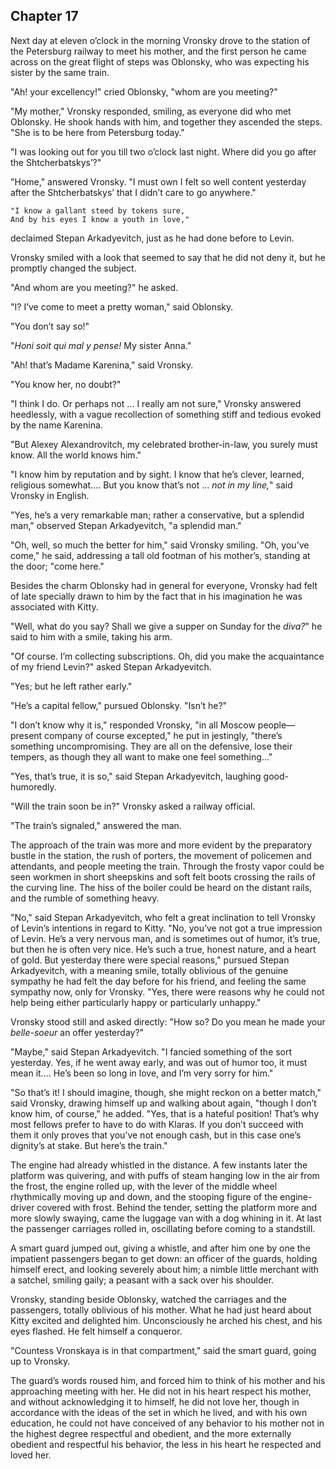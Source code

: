 ## Chapter 17


Next day at eleven o’clock in the morning Vronsky drove to the station
of the Petersburg railway to meet his mother, and the first person he
came across on the great flight of steps was Oblonsky, who was expecting
his sister by the same train.

"Ah! your excellency!" cried Oblonsky, "whom are you meeting?"

"My mother," Vronsky responded, smiling, as everyone did who met
Oblonsky. He shook hands with him, and together they ascended the steps.
"She is to be here from Petersburg today."

"I was looking out for you till two o’clock last night. Where did you go
after the Shtcherbatskys’?"

"Home," answered Vronsky. "I must own I felt so well content yesterday
after the Shtcherbatskys’ that I didn’t care to go anywhere."

    "I know a gallant steed by tokens sure,
    And by his eyes I know a youth in love,"

declaimed Stepan Arkadyevitch, just as he had done before to Levin.

Vronsky smiled with a look that seemed to say that he did not deny it,
but he promptly changed the subject.

"And whom are you meeting?" he asked.

"I? I’ve come to meet a pretty woman," said Oblonsky.

"You don’t say so!"

"_Honi soit qui mal y pense!_ My sister Anna."

"Ah! that’s Madame Karenina," said Vronsky.

"You know her, no doubt?"

"I think I do. Or perhaps not ... I really am not sure," Vronsky
answered heedlessly, with a vague recollection of something stiff and
tedious evoked by the name Karenina.

"But Alexey Alexandrovitch, my celebrated brother-in-law, you surely
must know. All the world knows him."

"I know him by reputation and by sight. I know that he’s clever,
learned, religious somewhat.... But you know that’s not ... _not in my
line,_" said Vronsky in English.

"Yes, he’s a very remarkable man; rather a conservative, but a splendid
man," observed Stepan Arkadyevitch, "a splendid man."

"Oh, well, so much the better for him," said Vronsky smiling. "Oh,
you’ve come," he said, addressing a tall old footman of his mother’s,
standing at the door; "come here."

Besides the charm Oblonsky had in general for everyone, Vronsky had felt
of late specially drawn to him by the fact that in his imagination he
was associated with Kitty.

"Well, what do you say? Shall we give a supper on Sunday for the
_diva?_" he said to him with a smile, taking his arm.

"Of course. I’m collecting subscriptions. Oh, did you make the
acquaintance of my friend Levin?" asked Stepan Arkadyevitch.

"Yes; but he left rather early."

"He’s a capital fellow," pursued Oblonsky. "Isn’t he?"

"I don’t know why it is," responded Vronsky, "in all Moscow
people—present company of course excepted," he put in jestingly,
"there’s something uncompromising. They are all on the defensive, lose
their tempers, as though they all want to make one feel something..."

"Yes, that’s true, it is so," said Stepan Arkadyevitch, laughing
good-humoredly.

"Will the train soon be in?" Vronsky asked a railway official.

"The train’s signaled," answered the man.

The approach of the train was more and more evident by the preparatory
bustle in the station, the rush of porters, the movement of policemen
and attendants, and people meeting the train. Through the frosty vapor
could be seen workmen in short sheepskins and soft felt boots crossing
the rails of the curving line. The hiss of the boiler could be heard on
the distant rails, and the rumble of something heavy.

"No," said Stepan Arkadyevitch, who felt a great inclination to tell
Vronsky of Levin’s intentions in regard to Kitty. "No, you’ve not got a
true impression of Levin. He’s a very nervous man, and is sometimes out
of humor, it’s true, but then he is often very nice. He’s such a true,
honest nature, and a heart of gold. But yesterday there were special
reasons," pursued Stepan Arkadyevitch, with a meaning smile, totally
oblivious of the genuine sympathy he had felt the day before for his
friend, and feeling the same sympathy now, only for Vronsky. "Yes, there
were reasons why he could not help being either particularly happy or
particularly unhappy."

Vronsky stood still and asked directly: "How so? Do you mean he made
your _belle-soeur_ an offer yesterday?"

"Maybe," said Stepan Arkadyevitch. "I fancied something of the sort
yesterday. Yes, if he went away early, and was out of humor too, it must
mean it.... He’s been so long in love, and I’m very sorry for him."

"So that’s it! I should imagine, though, she might reckon on a better
match," said Vronsky, drawing himself up and walking about again,
"though I don’t know him, of course," he added. "Yes, that is a hateful
position! That’s why most fellows prefer to have to do with Klaras. If
you don’t succeed with them it only proves that you’ve not enough cash,
but in this case one’s dignity’s at stake. But here’s the train."

The engine had already whistled in the distance. A few instants later
the platform was quivering, and with puffs of steam hanging low in the
air from the frost, the engine rolled up, with the lever of the middle
wheel rhythmically moving up and down, and the stooping figure of the
engine-driver covered with frost. Behind the tender, setting the
platform more and more slowly swaying, came the luggage van with a dog
whining in it. At last the passenger carriages rolled in, oscillating
before coming to a standstill.

A smart guard jumped out, giving a whistle, and after him one by one the
impatient passengers began to get down: an officer of the guards,
holding himself erect, and looking severely about him; a nimble little
merchant with a satchel, smiling gaily; a peasant with a sack over his
shoulder.

Vronsky, standing beside Oblonsky, watched the carriages and the
passengers, totally oblivious of his mother. What he had just heard
about Kitty excited and delighted him. Unconsciously he arched his
chest, and his eyes flashed. He felt himself a conqueror.

"Countess Vronskaya is in that compartment," said the smart guard, going
up to Vronsky.

The guard’s words roused him, and forced him to think of his mother and
his approaching meeting with her. He did not in his heart respect his
mother, and without acknowledging it to himself, he did not love her,
though in accordance with the ideas of the set in which he lived, and
with his own education, he could not have conceived of any behavior to
his mother not in the highest degree respectful and obedient, and the
more externally obedient and respectful his behavior, the less in his
heart he respected and loved her.



